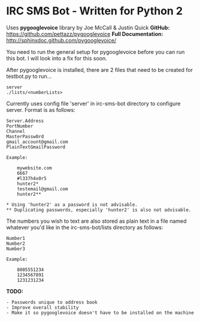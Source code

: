 IRC SMS Bot - Written for Python 2
==================================


Uses **pygooglevoice** library by Joe McCall & Justin Quick
**GitHub:** https://github.com/pettazz/pygooglevoice
**Full Documentation:** http://sphinxdoc.github.com/pygooglevoice/

You need to run the general setup for pygooglevoice before you
can run this bot. I will look into a fix for this soon.

After pygooglevoice is installed, there are 2 files that need to be created for testbot.py to run...

    server
    ./lists/<numberLists>

Currently uses config file 'server' in irc-sms-bot directory to
configure server. Format is as follows:

    Server.Address
    PortNumber
    Channel
    MasterPassw0rd
    gmail_account@gmail.com
    PlainTextGmailPassword
    
    Example:
    
        mywebsite.com
        6667
        #l337h4x0r5
        hunter2*
        testemail@gmail.com
        hunter2**
    
    * Using 'hunter2' as a password is not advisable.
    ** Duplicating passwords, especially 'hunter2' is also not advisable.
    
The numbers you wish to text are also stored as plain text in a file named
whatever you'd like in the irc-sms-bot/lists directory as follows:

    Number1
    Number2
    Number3
    
    Example:
    
        8005551234
        1234567891
        1231231234
      
**TODO:**

    - Passwords unique to address book
    - Improve overall stability
    - Make it so pygooglevoice doesn't have to be installed on the machine
